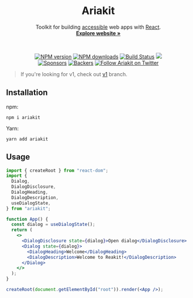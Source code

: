 <h1 align="center">Ariakit</h1>

<p align="center">
  Toolkit for building <a href="https://ariakit.org/guide/accessibility">accessible</a> web apps with <a href="https://reactjs.org">React</a>.
  <br>
  <a href="https://ariakit.org"><strong>Explore website »</strong></a>
</p>

<br>

<p align="center">
  <a href="https://npmjs.org/package/ariakit"><img alt="NPM version" src="https://img.shields.io/npm/v/ariakit.svg" /></a>
  <a href="https://npmjs.org/package/ariakit"><img alt="NPM downloads" src="https://img.shields.io/npm/dm/ariakit.svg"></a>
  <a href="https://github.com/ariakit/ariakit/actions"><img alt="Build Status" src="https://github.com/ariakit/ariakit/workflows/ci/badge.svg?event=push&branch=master" /></a>
  <a href="https://codecov.io/gh/ariakit/ariakit"><img src="https://codecov.io/gh/ariakit/ariakit/branch/master/graph/badge.svg" /></a><br>
  <a href="https://opencollective.com/ariakit"><img alt="Sponsors" src="https://opencollective.com/ariakit/sponsor/badge.svg?label=sponsors" /></a>
  <a href="https://opencollective.com/ariakit"><img alt="Backers" src="https://opencollective.com/ariakit/backer/badge.svg?label=backers" /></a>
  <a href="https://twitter.com/ariakitjs">
    <img alt="Follow Ariakit on Twitter" src="https://img.shields.io/twitter/follow/ariakitjs.svg"></a>
</p>

> If you're looking for v1, check out [v1](https://github.com/ariakit/ariakit/tree/v1) branch.

## Installation

npm:

```
npm i ariakit
```

Yarn:

```
yarn add ariakit
```

## Usage

```jsx
import { createRoot } from "react-dom";
import {
  Dialog,
  DialogDisclosure,
  DialogHeading,
  DialogDescription,
  useDialogState,
} from "ariakit";

function App() {
  const dialog = useDialogState();
  return (
    <>
      <DialogDisclosure state={dialog}>Open dialog</DialogDisclosure>
      <Dialog state={dialog}>
        <DialogHeading>Welcome</DialogHeading>
        <DialogDescription>Welcome to Reakit!</DialogDescription>
      </Dialog>
    </>
  );
}

createRoot(document.getElementById("root")).render(<App />);
```
